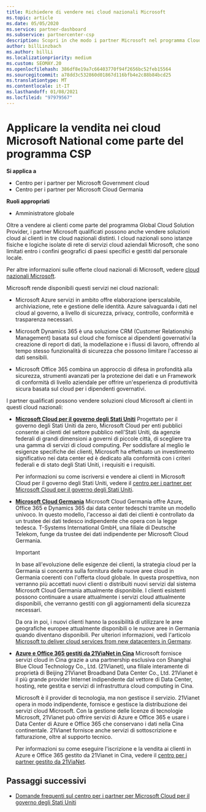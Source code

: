 ```yaml
---
title: Richiedere di vendere nei cloud nazionali Microsoft
ms.topic: article
ms.date: 05/05/2020
ms.service: partner-dashboard
ms.subservice: partnercenter-csp
description: Scopri in che modo i partner Microsoft nel programma Cloud Solution Provider possono vendere ai clienti iscritti a cloud nazionali supportati.
author: billLinzbach
ms.author: billLi
ms.localizationpriority: medium
ms.custom: SEOMAY.20
ms.openlocfilehash: 386df8e19a7c66403770f94f2656bc52feb15564
ms.sourcegitcommit: a78dd3c532860d01867d116bfb4e2c88b84bcd25
ms.translationtype: MT
ms.contentlocale: it-IT
ms.lasthandoff: 01/08/2021
ms.locfileid: "97979567"
---
```

# <a name="apply-to-sell-in-microsoft-national-clouds-as-part-of-the-csp-program"></a>Applicare la vendita nei cloud Microsoft National come parte del programma CSP

**Si applica a**

- Centro per i partner per Microsoft Government cloud
- Centro per i partner per Microsoft Cloud Germania


**Ruoli appropriati**

- Amministratore globale

Oltre a vendere ai clienti come parte del programma Global Cloud Solution Provider, i partner Microsoft qualificati possono anche vendere soluzioni cloud ai clienti in tre cloud nazionali distinti. I cloud nazionali sono istanze fisiche e logiche isolate di rete di servizi cloud aziendali Microsoft, che sono limitati entro i confini geografici di paesi specifici e gestiti dal personale locale. 

Per altre informazioni sulle offerte cloud nazionali di Microsoft, vedere [cloud nazionali Microsoft](https://www.microsoft.com/trustcenter/cloudservices/nationalcloud).

Microsoft rende disponibili questi servizi nei cloud nazionali:

-   Microsoft Azure servizi in ambito offre elaborazione iperscalabile, archiviazione, rete e gestione delle identità. Azure salvaguarda i dati nel cloud al governo, a livello di sicurezza, privacy, controllo, conformità e trasparenza necessari.

-   Microsoft Dynamics 365 è una soluzione CRM (Customer Relationship Management) basata sul cloud che fornisce ai dipendenti governativi la creazione di report di dati, la modellazione e i flussi di lavoro, offrendo al tempo stesso funzionalità di sicurezza che possono limitare l'accesso ai dati sensibili.

-   Microsoft Office 365 combina un approccio di difesa in profondità alla sicurezza, strumenti avanzati per la protezione dei dati e un Framework di conformità di livello aziendale per offrire un'esperienza di produttività sicura basata sul cloud per i dipendenti governativi.

I partner qualificati possono vendere soluzioni cloud Microsoft ai clienti in questi cloud nazionali:

-   [**Microsoft Cloud per il governo degli Stati Uniti**](https://www.microsoft.com/trustcenter/cloudservices/nationalcloud#Microsoft_Cloud_for_US) Progettato per il governo degli Stati Uniti da zero, Microsoft Cloud per enti pubblici consente ai clienti del settore pubblico nell'Stati Uniti, da agenzie federali di grandi dimensioni a governi di piccole città, di scegliere tra una gamma di servizi di cloud computing. Per soddisfare al meglio le esigenze specifiche dei clienti, Microsoft ha effettuato un investimento significativo nei data center ed è dedicato alla conformità con i criteri federali e di stato degli Stati Uniti, i requisiti e i requisiti. 

    Per informazioni su come iscriversi e vendere ai clienti in Microsoft Cloud per il governo degli Stati Uniti, vedere il [centro per i partner per Microsoft Cloud per il governo degli Stati Uniti](partner-center-for-microsoft-us-govt-cloud.md).

-   [**Microsoft Cloud Germania**](https://www.microsoft.com/trustcenter/cloudservices/nationalcloud#Microsoft_Cloud_Germany) Microsoft Cloud Germania offre Azure, Office 365 e Dynamics 365 dai data center tedeschi tramite un modello univoco. In questo modello, l'accesso ai dati dei clienti è controllato da un trustee dei dati tedesco indipendente che opera con la legge tedesca. T-Systems International GmbH, una filiale di Deutsche Telekom, funge da trustee dei dati indipendente per Microsoft Cloud Germania.

    > [!IMPORTANT]  
    > In base all'evoluzione delle esigenze dei clienti, la strategia cloud per la Germania si concentra sulla fornitura delle nuove aree cloud in Germania coerenti con l'offerta cloud globale. In questa prospettiva, non verranno più accettati nuovi clienti o distribuiti nuovi servizi dal sistema Microsoft Cloud Germania attualmente disponibile. I clienti esistenti possono continuare a usare attualmente i servizi cloud attualmente disponibili, che verranno gestiti con gli aggiornamenti della sicurezza necessari.
    >  
    > Da ora in poi, i nuovi clienti hanno la possibilità di utilizzare le aree geografiche europee attualmente disponibili o le nuove aree in Germania quando diventano disponibili. Per ulteriori informazioni, vedi l'articolo [Microsoft to deliver cloud services from new datacenters in Germany](https://news.microsoft.com/europe/2018/08/31/microsoft-to-deliver-cloud-services-from-new-datacentres-in-germany-in-2019-to-meet-evolving-customer-needs/).

    
-   [**Azure e Office 365 gestiti da 21ViaNet in Cina**](https://www.microsoft.com/trustcenter/cloudservices/nationalcloud#Microsoft_Cloud_for_China) Microsoft fornisce servizi cloud in Cina grazie a una partnership esclusiva con Shanghai Blue Cloud Technology Co., Ltd. (21Vianet), una filiale interamente di proprietà di Beijing 21Vianet Broadband Data Center Co., Ltd. 21Vianet è il più grande provider Internet indipendente dal vettore di Data Center, hosting, rete gestita e servizi di infrastruttura cloud computing in Cina. 

    Microsoft è il provider di tecnologia, ma non gestisce il servizio. 21Vianet opera in modo indipendente, fornisce e gestisce la distribuzione dei servizi cloud Microsoft. Con la gestione delle licenze di tecnologie Microsoft, 21Vianet può offrire servizi di Azure e Office 365 e usare i Data Center di Azure e Office 365 che conservano i dati nella Cina continentale. 21Vianet fornisce anche servizi di sottoscrizione e fatturazione, oltre al supporto tecnico.

    Per informazioni su come eseguire l'iscrizione e la vendita ai clienti in Azure e Office 365 gestito da 21Vianet in Cina, vedere il [centro per i partner gestito da 21ViaNet](/previous-versions/windows/it-pro/windows-home-server/ff357696(v=ws.11)).

## <a name="next-steps"></a>Passaggi successivi

- [Domande frequenti sul centro per i partner per Microsoft Cloud per il governo degli Stati Uniti](faq-for-us-govt-cloud.md)
